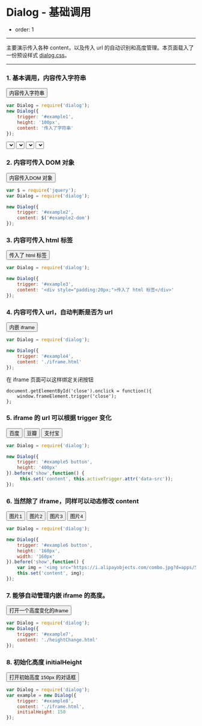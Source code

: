 # Dialog - 基础调用

- order: 1

---

主要演示传入各种 content，以及传入 url 的自动识别和高度管理。本页面载入了一份预设样式 [dialog.css](https://github.com/aralejs/dialog/blob/master/src/dialog.css)。

<link href="../src/dialog.css" rel="stylesheet">
<style>
.fn-hide {display:none;}
</style>

---

### 1. 基本调用，内容传入字符串

<button id="example1">内容传入字符串</button>

````javascript
var Dialog = require('dialog');
new Dialog({
    trigger: '#example1',
    height: '100px',
    content: '传入了字符串'
});
````

<select></select>
<select></select>
<select></select>
<select></select>

### 2. 内容可传入 DOM 对象

<button id="example2">内容传入DOM 对象</button>

<div class="fn-hide"><div id="example2-dom" style="padding:50px">传入了DOM</div></div>


````javascript
var $ = require('jquery');
var Dialog = require('dialog');

new Dialog({
    trigger: '#example2',
    content: $('#example2-dom')
});
````


### 3. 内容可传入 html 标签

<button id="example3">传入了 html 标签</button>

````javascript
var Dialog = require('dialog');

new Dialog({
    trigger: '#example3',
    content: '<div style="padding:20px;">传入了 html 标签</div>'
});
````

### 4. 内容可传入 url，自动判断是否为 url

<button id="example4">内嵌 iframe</button>

````javascript
var Dialog = require('dialog');

new Dialog({
    trigger: '#example4',
    content: './iframe.html'
});
````

在 iframe 页面可以这样绑定关闭按钮

```
document.getElementById('close').onclick = function(){
    window.frameElement.trigger('close');
};
```

### 5. iframe 的 url 可以根据 trigger 变化

<div id="example5" class="cell">
    <button data-src="http://baidu.com">百度</button>
    <button data-src="http://douban.com">豆瓣</button>
    <button data-src="https://www.alipay.com">支付宝</button>
</div>

````javascript
var Dialog = require('dialog');

new Dialog({
    trigger: '#example5 button',
    height: '400px'
}).before('show',function() {
     this.set('content', this.activeTrigger.attr('data-src'));
});
````

### 6. 当然除了 iframe，同样可以动态修改 content

<div id="example6" class="cell">
    <button data-id="10015">图片1</button>
    <button data-id="10016">图片2</button>
    <button data-id="10053">图片3</button>
    <button data-id="10075">图片4</button>
</div>

````javascript
var Dialog = require('dialog');

new Dialog({
    trigger: '#example6 button',
    height: '160px',
    width: '160px'
}).before('show',function() {
    var img = '<img src="https://i.alipayobjects.com/combo.jpg?d=apps/58&t='+ this.activeTrigger.attr('data-id') + '" />';
    this.set('content', img);
});
````


### 7. 能够自动管理内嵌 iframe 的高度。

<button id="example7">打开一个高度变化的iframe</button>

````javascript
var Dialog = require('dialog');
new Dialog({
    trigger: '#example7',
    content: './heightChange.html'
});
````


### 8. 初始化高度 initialHeight

<button id="example8">打开初始高度 150px 的对话框</button>

````javascript
var Dialog = require('dialog');
var example = new Dialog({
    trigger: '#example8',
    content: './iframe.html',
    initialHeight: 150
});
````
